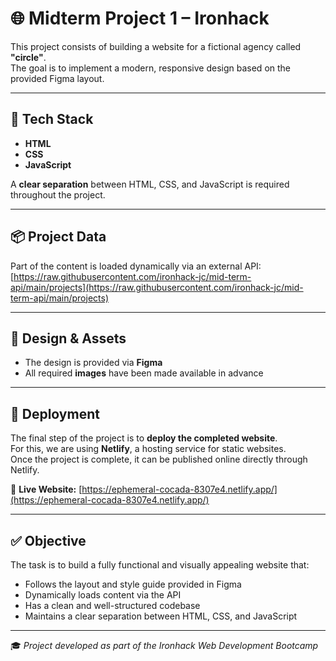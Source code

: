 # 🌐 Midterm Project 1 – Ironhack

This project consists of building a website for a fictional agency called **"circle"**.  
The goal is to implement a modern, responsive design based on the provided Figma layout.

---

## 🔧 Tech Stack

- **HTML**
- **CSS**
- **JavaScript**

A **clear separation** between HTML, CSS, and JavaScript is required throughout the project.

---

## 📦 Project Data

Part of the content is loaded dynamically via an external API:  
[https://raw.githubusercontent.com/ironhack-jc/mid-term-api/main/projects](https://raw.githubusercontent.com/ironhack-jc/mid-term-api/main/projects)

---

## 🎨 Design & Assets

- The design is provided via **Figma**
- All required **images** have been made available in advance

---

## 🚀 Deployment

The final step of the project is to **deploy the completed website**.  
For this, we are using **Netlify**, a hosting service for static websites.  
Once the project is complete, it can be published online directly through Netlify.

🔗 **Live Website:** [https://ephemeral-cocada-8307e4.netlify.app/](https://ephemeral-cocada-8307e4.netlify.app/)

---

## ✅ Objective

The task is to build a fully functional and visually appealing website that:

- Follows the layout and style guide provided in Figma  
- Dynamically loads content via the API  
- Has a clean and well-structured codebase  
- Maintains a clear separation between HTML, CSS, and JavaScript  

---

🎓 *Project developed as part of the Ironhack Web Development Bootcamp*
